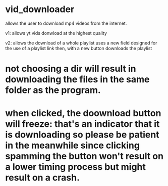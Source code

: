 # vid_downloader

allows the user to download mp4 videos from the internet.

v1: allows yt vids donwload at the highest quality

v2: allows the download of a whole playlist
uses a new field designed for the use of a playlist link
then, with a new button downloads the playlist

# not choosing a dir will result in downloading the files in the same folder as the program.

# when clicked, the doownload button will freeze: that's an indicator that it is downloading so please be patient in the meanwhile since clicking spamming the button won't result on a lower timing process but might result on a crash.
